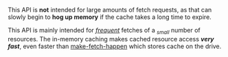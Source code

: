 This API is **not** intended for large amounts of fetch requests, as that can slowly begin to **hog up memory** if the cache takes a long time to expire.

This API is mainly intended for <ins>*frequent*</ins> fetches of a *<sub>small</sub>* number of resources. The in-memory caching makes cached resource access ***very fast***, even faster than [make-fetch-happen](https://www.npmjs.com/package/make-fetch-happen) which stores cache on the drive.
